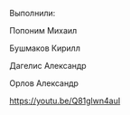 Выполнили:

Попоним Михаил

Бушмаков Кирилл

Дагелис Александр

Орлов Александр

https://youtu.be/Q81glwn4auI
